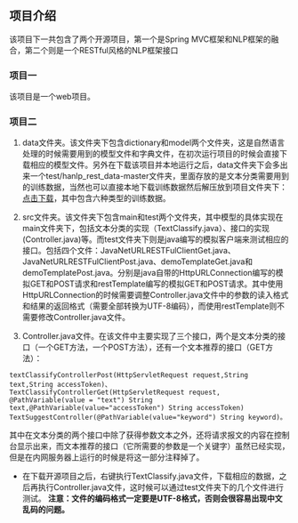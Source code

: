 ## 项目介绍
该项目下一共包含了两个开源项目，第一个是Spring MVC框架和NLP框架的融合，第二个则是一个RESTful风格的NLP框架接口
### 项目一
该项目是一个web项目。
### 项目二
1. data文件夹。该文件夹下包含dictionary和model两个文件夹，这是自然语言处理的时候需要用到的模型文件和字典文件，在初次运行项目的时候会直接下载相应的模型文件。另外在下载该项目并本地运行之后，data文件夹下会多出来一个test/hanlp_rest_data-master文件夹，里面存放的是文本分类需要用到的训练数据，当然也可以直接本地下载训练数据然后解压放到项目文件夹下：[点击下载](https://codeload.github.com/Jii796/hanlp_rest_data/zip/refs/heads/master)，其中包含六种类型的训练数据。

2. src文件夹。该文件夹下包含main和test两个文件夹，其中模型的具体实现在main文件夹下，包括文本分类的实现（TextClassify.java）、接口的实现(Controller.java)等。而test文件夹下则是java编写的模拟客户端来测试相应的接口。包括四个文件：JavaNetURLRESTFulClientGet.java、JavaNetURLRESTFulClientPost.java、demoTemplateGet.java和demoTemplatePost.java。分别是java自带的HttpURLConnection编写的模拟GET和POST请求和restTemplate编写的模拟GET和POST请求。其中使用HttpURLConnection的时候需要调整Controller.java文件中的参数的读入格式和结果的返回格式（需要全部转换为UTF-8编码），而使用restTemplate则不需要修改Controller.java文件。

3. Controller.java文件。在该文件中主要实现了三个接口，两个是文本分类的接口（一个GET方法，一个POST方法），还有一个文本推荐的接口（GET方法）：
```
textClassifyControllerPost(HttpServletRequest request,String text,String accessToken)、
TextClassifyControllerGet(HttpServletRequest request, @PathVariable(value = "text") String text,@PathVariable(value="accessToken") String accessToken)
TextSuggestController(@PathVariable(value="keyword") String keyword)。
```
其中在文本分类的两个接口中除了获得参数文本之外，还将请求报文的内容在控制台显示出来，而文本推荐的接口（它所需要的参数是一个关键字）虽然已经实现，但是在内网服务器上运行的时候是将这一部分注释掉了。
- 在下载开源项目之后，右键执行TextClassify.java文件，下载相应的数据，之后再执行Controller.java文件，这时候可以通过test文件夹下的几个文件进行测试。 **注意：文件的编码格式一定要是UTF-8格式，否则会很容易出现中文乱码的问题。** 
